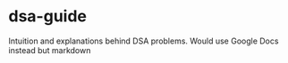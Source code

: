 # dsa-guide
Intuition and explanations behind DSA problems. 
Would use Google Docs instead but markdown
